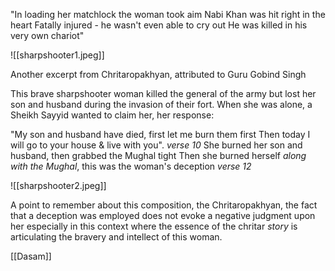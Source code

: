 "In loading her matchlock the woman took aim
Nabi Khan was hit right in the heart
Fatally injured - he wasn't even able to cry out
He was killed in his very own chariot"

![[sharpshooter1.jpeg]]

Another excerpt from Chritaropakhyan, attributed to Guru Gobind Singh

This brave sharpshooter woman killed the general of the army but lost her son and husband during the invasion of their fort. When she was alone, a Sheikh Sayyid wanted to claim her, her response:

"My son and husband have died, first let me burn them first Then today I will go to your house & live with you". *verse 10* She burned her son and husband, then grabbed the Mughal tight Then she burned herself *along with the Mughal*, this was the woman's deception *verse 12*

![[sharpshooter2.jpeg]]

A point to remember about this composition, the Chritaropakhyan, the fact that a deception was employed does not evoke a negative judgment upon her especially in this context where the essence of the chritar *story* is articulating the bravery and intellect of this woman.

[[Dasam]]
